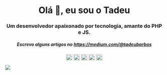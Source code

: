 <h1 align="center">Olá 👋, eu sou o Tadeu</h1>
<h3 align="center">Um desenvolvedor apaixonado por tecnologia, amante do PHP e JS.</h3>
<h5 align="center">Escrevo alguns artigos no <a href="https://medium.com/@tadeubarbos">https://medium.com/@tadeubarbos</a></h5>

<p align="center">
<a href="https://dev.to/tadeubarbosa" target="blank"><img align="center" src="https://cdn.jsdelivr.net/npm/simple-icons@3.0.1/icons/dev-dot-to.svg" alt="tadeubarbosa" height="20" width="20" /></a>
<a href="https://twitter.com/tadeubarbosaa" target="blank"><img align="center" src="https://cdn.jsdelivr.net/npm/simple-icons@3.0.1/icons/twitter.svg" alt="tadeubarbosaa" height="20" width="20" /></a>
<a href="https://linkedin.com/in/tadeubarbosa" target="blank"><img align="center" src="https://cdn.jsdelivr.net/npm/simple-icons@3.0.1/icons/linkedin.svg" alt="tadeubarbosa" height="20" width="20" /></a>
<a href="https://stackoverflow.com/5278356/tadeubarbosa" target="blank"><img align="center" src="https://cdn.jsdelivr.net/npm/simple-icons@3.0.1/icons/stackoverflow.svg" alt="5278356/tadeubarbosa" height="20" width="20" /></a>
<a href="https://instagram.com/tadeubarbos" target="blank"><img align="center" src="https://cdn.jsdelivr.net/npm/simple-icons@3.0.1/icons/instagram.svg" alt="tadeubarbos" height="20" width="20" /></a>
</p>

<img
  src="https://cr-skills-chart-widget.azurewebsites.net/api/api?username=tadeubarbosa&skills=Vue,PHP,JavaScript,TypeScript&height=100"
/>
